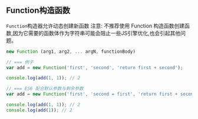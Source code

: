 
## Function构造函数
`Function`构造器允许动态创建新函数
注意: 不推荐使用 Function 构造函数创建函数,因为它需要的函数体作为字符串可能会阻止一些JS引擎优化,也会引起其他问题。

```js
new Function (arg1, arg2, ... argN, functionBody)

// === 例子
var add = new Function('first', 'second', 'return first + second');

console.log(add(1, 1)); // 2

// === ES6 配合默认参数与剩余参数
var add = new Function('first', 'second = first', 'return first + second');

console.log(add(1, 1)); // 2
console.log(add(1)); // 2
```
